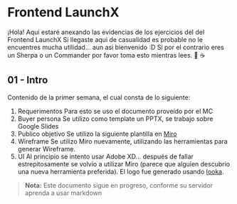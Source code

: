 # Frontend LaunchX
¡Hola! Aqui estaré anexando las evidencias de los ejercicios del del Frontend LaunchX
Si llegaste aqui de casualidad es probable no le encuentres mucha utilidad... aun asi bienvenido :D
Si por el contrario eres un Sherpa o un Commander por favor toma esto mientras lees. 🍪 ☕

## 01 - Intro
Contenido de la primer semana, el cual consta de lo siguiente:

1. Requerimentos
Para esto se uso el documento proveído por el MC
2. Buyer persona
Se utilizo como template un PPTX, se trabajo sobre Google Slides
3. Publico objetivo
Se utilizo la siguiente plantilla en [Miro](https://miro.com/es/plantillas/publico-objetivo/)
4. Wireframe
Se utilizo Miro nuevamente, utilizando las herramientas para generar Wireframe.
5. UI
Al principio se intento usar Adobe XD... después de fallar estrepitosamente se volvio a utilizar Miro (parece que alguien descubrio una nueva herramienta preferida). El logo fue generado usando [looka](https://looka.com/logo-maker/).

> **Nota:** Este documento sigue en progreso, conforme su servidor aprenda a usar markdown